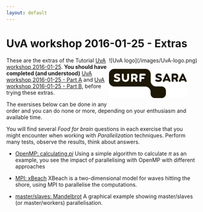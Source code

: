 ```yaml
---
layout: default
---
```


# UvA workshop 2016-01-25 - Extras

<div style="float:right;" markdown="1">
![UvA logo](/images/UvA-logo.png)

![SURFsara logo](/images/SURFsara_logo.png)
</div>

These are the extras of the Tutorial [UvA workshop 2016-01-25](UvAworkshop-2016-01-25).
**You should have completed (and understood)** [UvA workshop 2016-01-25 - Part A](UvAworkshop-2016-01-25-partA) and [UvA workshop 2016-01-25 - Part B](UvAworkshop-2016-01-25-partB),  before trying these extras.

The exersises below can be done in any order and you can do none or more, depending on your enthusiasm and available time.

You will find several _Food for brain_ questions in each exercise that you might encounter when working with _Parallelization_ techniques. Perform many tests, observe the results, think about answers.

* [OpenMP: calculating _pi_](UvAworkshop-2016-01-25-OpenMP)
  Using a simple algorithm to calculate _&pi;_ as an example, you see the impact of parallelising with OpenMP with different approaches

* [MPI: xBeach](UvAworkshop-2016-01-25-xBeach)
  XBeach is a two-dimensional model for waves hitting the shore, using MPI to parallelise the computations.

* [master/slaves: Mandelbrot](UvAworkshop-2016-01-25-Mandelbrot)
  A graphical example showing master/slaves (or master/workers) parallelisation.
